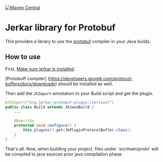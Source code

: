 [![Maven Central](https://maven-badges.herokuapp.com/maven-central/org.jerkar/protobuf-plugin/badge.svg)](https://maven-badges.herokuapp.com/maven-central/org.jerkar/protobuf-plugin) <br/>

# Jerkar library for Protobuf

This provides a library to use the [protobuf](https://developers.google.com/protocol-buffers/) compiler in your Java builds.

## How to use

First, [Make sure jerkar is installed](http://jerkar.github.io/documentation/latest/getting_started.html).

[Protobuff compiler] (https://developers.google.com/protocol-buffers/docs/downloads) should be installed as well.

Then add the `JkImport` annotation to your Build script and get the plugin.

```java
@JkImport("org.jerkar:protobuf-plugin:[version]")
public class Build extends JkJavaBuild {
    ...
	
	@Override
	protected void configure() {
		this.plugins().get(JkPluginProtocolBuffer.class);
	}
}
```

That's all. Now, when building your project, files under `src/main/proto' will be compiled to java sources prior java compilation phase.






